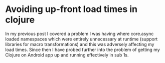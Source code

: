 # Avoiding up-front load times in clojure

In my previous post I covered a problem I was having where core.async loaded namespaces which were entirely unnecessary at runtime (support libraries for macro transformations) and this was adversely affecting my load times. Since then I have probed further into the problem of getting my Clojure on Android app up and running effectively in sub 1s.

